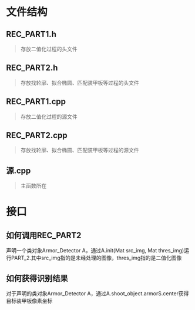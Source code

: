# 文件结构 #



## REC_PART1.h ##
> 存放二值化过程的头文件

## REC_PART2.h ##
> 存放找轮廓、拟合椭圆、匹配装甲板等过程的头文件

## REC_PART1.cpp ##
> 存放二值化过程的源文件

## REC_PART2.cpp ##
> 存放找轮廓、拟合椭圆、匹配装甲板等过程的源文件

## 源.cpp ##
> 主函数所在

# 接口 #
## 如何调用REC_PART2 ##
声明一个类对象Armor_Detector A，通过A.init(Mat src_img, Mat thres_img)运行PART_2.其中src_img指的是未经处理的图像，thres_img指的是二值化图像
## 如何获得识别结果 ##
对于声明的类对象Armor_Detector A，通过A.shoot_object.armorS.center获得目标装甲板像素坐标